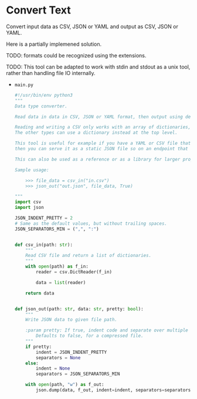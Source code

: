 # Convert Text

Convert input data as CSV, JSON or YAML and output as CSV, JSON or YAML.

Here is a partially implemened solution.


TODO: formats could be recognized using the extensions.

TODO: This tool can be adapted to work with stdin and stdout as a unix tool, rather than handling file IO internally.


- `main.py`
    ```python
    #!/usr/bin/env python3
    """
    Data type converter.

    Read data in data in CSV, JSON or YAML format, then output using desired type.

    Reading and writing a CSV only works with an array of dictionaries, to represent rows.
    The other types can use a dictionary instead at the top level.

    This tool is useful for example if you have a YAML or CSV file that you want to prepare as JSON file, 
    then you can serve it as a static JSON file so on an endpoint that acts as a read-only REST API.

    This can also be used as a reference or as a library for larger projects.

    Sample usage:

        >>> file_data = csv_in("in.csv")
        >>> json_out("out.json", file_data, True)

    """
    import csv
    import json

    JSON_INDENT_PRETTY = 2
    # Same as the default values, but without trailing spaces.
    JSON_SEPARATORS_MIN = (",", ":")


    def csv_in(path: str):
        """
        Read CSV file and return a list of dictionaries.
        """
        with open(path) as f_in:
            reader = csv.DictReader(f_in)

            data = list(reader)

        return data


    def json_out(path: str, data: str, pretty: bool):
        """
        Write JSON data to given file path.

        :param pretty: If true, indent code and separate over multiple lines.
            Defaults to false, for a compressed file. 
        """
        if pretty:
            indent = JSON_INDENT_PRETTY
            separators = None
        else:
            indent = None
            separators = JSON_SEPARATORS_MIN

        with open(path, "w") as f_out:
            json.dump(data, f_out, indent=indent, separators=separators)
    ```
